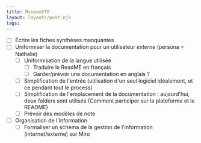 ```yaml
---
title: MuseumXTD
layout: layouts/post.njk
tags: 
---
```


- [ ] Écrire les fiches synthèses manquantes
- [ ] Uniformiser la documentation pour un utilisateur *externe* (persona = Nathalie)
	- [ ] Uniformisation de la langue utilisée 
		- [ ] Traduire le ReadME en français
		- [ ] Garder/prévoir une documentation en anglais ?
	- [ ] Simplification de l'entrée (utilisation d'un seul logiciel idéalement, et ce pendant tout le process)
	- [ ] Simplification de l'emplacement de la documentation : aujourd'hui, deux folders sont utilisés (Comment participer sur la plateforme et le README)
	- [ ] Prévoir des modèles de note
- [ ] Organisation de l'information
	- [ ] Formaliser un schéma de la gestion de l'information (internet/externe) sur Miro